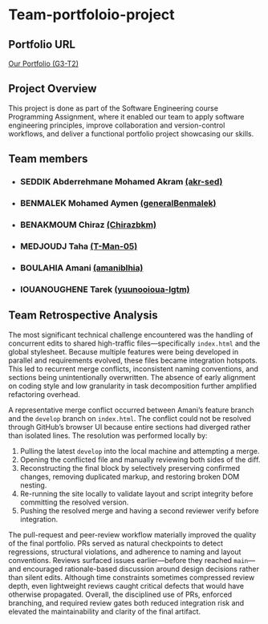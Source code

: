 # Team-portfoloio-project

## Portfolio URL
[Our Portfolio (G3-T2)](https://akr-sed.github.io/team-portfoloio-project/)

## Project Overview

This project is done as part of the Software Engineering course Programming Assignment, where it enabled our team to apply software engineering principles, improve collaboration and version-control workflows, and deliver a functional portfolio project showcasing our skills.

## Team members

- ### SEDDIK Abderrehmane Mohamed Akram [(akr-sed)](https://github.com/akr-sed/)
- ### BENMALEK Mohamed Aymen [(generalBenmalek)](https://github.com/generalBenmalek/)
- ### BENAKMOUM Chiraz [(Chirazbkm)](https://github.com/Chirazbkm/)
- ### MEDJOUDJ Taha [(T-Man-05)](https://github.com/T-Man-05/)
- ### BOULAHIA Amani [(amaniblhia)](https://github.com/amaniblhia/)
- ### IOUANOUGHENE Tarek [(yuunooioua-lgtm)](https://github.com/yuunooioua-lgtm/)


## Team Retrospective Analysis

The most significant technical challenge encountered was the handling of concurrent edits to shared high-traffic files—specifically `index.html` and the global stylesheet. Because multiple features were being developed in parallel and requirements evolved, these files became integration hotspots. This led to recurrent merge conflicts, inconsistent naming conventions, and sections being unintentionally overwritten. The absence of early alignment on coding style and low granularity in task decomposition further amplified refactoring overhead.

A representative merge conflict occurred between Amani’s feature branch and the `develop` branch on `index.html`. The conflict could not be resolved through GitHub’s browser UI because entire sections had diverged rather than isolated lines. The resolution was performed locally by:

1. Pulling the latest `develop` into the local machine and attempting a merge.  
2. Opening the conflicted file and manually reviewing both sides of the diff.  
3. Reconstructing the final block by selectively preserving confirmed changes, removing duplicated markup, and restoring broken DOM nesting.  
4. Re-running the site locally to validate layout and script integrity before committing the resolved version.  
5. Pushing the resolved merge and having a second reviewer verify before integration.

The pull-request and peer-review workflow materially improved the quality of the final portfolio. PRs served as natural checkpoints to detect regressions, structural violations, and adherence to naming and layout conventions. Reviews surfaced issues earlier—before they reached `main`—and encouraged rationale-based discussion around design decisions rather than silent edits. Although time constraints sometimes compressed review depth, even lightweight reviews caught critical defects that would have otherwise propagated. Overall, the disciplined use of PRs, enforced branching, and required review gates both reduced integration risk and elevated the maintainability and clarity of the final artifact.

